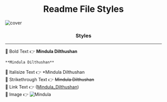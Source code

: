 <h1 align="center">Readme File Styles</h1>

![cover](https://github.com/Mindula-Dilthushan/Readme-File-Styles/blob/master/src/assets/images/Readme-Styles.png)

<h3 align="center">Styles</h3>

***

[//]: # (---------------------------------------------------------Style------------------------------------------------)

📌 Bold Text  👉 **Mindula Dilthushan**                                                                              <br>

```md
**Mindula Dilthushan** 
```
📌 Italisize Text 👉 *Mindula Dilthushan                                                                             <br>
📌 Strikethrough Text 👉 ~~Mindula Dilthushan~~                                                                      <br>
📌 Link Text 👉 ([Mindula_Dilthushan](https://github.com/Mindula-Dilthushan/Readme-File-Styles))                     <br>
📌 Image 👉 ![Mindula](https://github.com/Mindula-Dilthushan/Readme-File-Styles/blob/master/src/assets/images/Github.jpg) <br>



